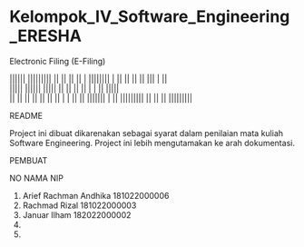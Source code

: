 # Kelompok_IV_Software_Engineering_ERESHA
Electronic Filing (E-Filing)


||||||             |||||||||   ||    ||          ||    ||    |   ||||||||
|                  ||          ||    ||          ||    |||   |   ||       
|||||    ||||||    |||||       ||    ||          ||    || |  |   ||  |||||   
||                 ||          ||    ||     ||   ||    ||  | |   ||     ||
|||||||            |           ||    |||||||||   ||    ||   ||   |||||||||

README

Project ini dibuat dikarenakan sebagai syarat dalam penilaian mata kuliah Software Engineering.
Project ini lebih mengutamakan ke arah dokumentasi.


PEMBUAT

NO    NAMA                          NIP             
1.    Arief Rachman Andhika         181022000006    
2.    Rachmad Rizal                 181022000003
3.    Januar Ilham                  182022000002
4.
5.

